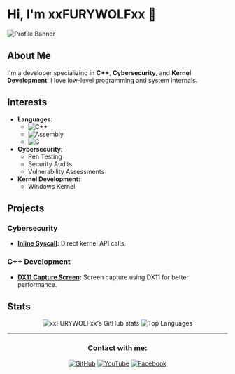 # Hi, I'm xxFURYWOLFxx 👋

![Profile Banner](https://ibb.co/bP1xpdH)

## About Me
I'm a developer specializing in **C++**, **Cybersecurity**, and **Kernel Development**. I love low-level programming and system internals.

## Interests
- **Languages:** 
  - ![C++](https://img.shields.io/badge/C++-00599C?style=flat-square&logo=c%2B%2B&logoColor=white)
  - ![Assembly](https://img.shields.io/badge/Assembly-525252?style=flat-square&logo=assembly&logoColor=white)
  - ![C](https://img.shields.io/badge/C-A8B9CC?style=flat-square&logo=c&logoColor=white)
- **Cybersecurity:** 
  - Pen Testing
  - Security Audits
  - Vulnerability Assessments
- **Kernel Development:** 
  - Windows Kernel

## Projects
### Cybersecurity
- **[Inline Syscall](https://github.com/xxFURYWOLFxx/inline_syscall):** Direct kernel API calls.

### C++ Development
- **[DX11 Capture Screen](https://github.com/xxFURYWOLFxx/DX11-Capture-screen):** Screen capture using DX11 for better performance.

## Stats
<div align="center">
  <img src="https://github-readme-stats.vercel.app/api?username=xxFURYWOLFxx&show_icons=true&theme=radical" alt="xxFURYWOLFxx's GitHub stats"/>
  <img src="https://github-readme-stats.vercel.app/api/top-langs/?username=xxFURYWOLFxx&layout=compact&langs_count=8&theme=radical" alt="Top Languages"/>
</div>

---

<div align="center">
  <h3>Contact with me:</h3>
  <a href="https://github.com/xxFURYWOLFxx"><img src="https://img.shields.io/badge/GitHub-100000?style=for-the-badge&logo=github&logoColor=white" alt="GitHub"></a>
  <a href="https://www.youtube.com/@FURYWOLF"><img src="https://img.shields.io/badge/YouTube-FF0000?style=for-the-badge&logo=youtube&logoColor=white" alt="YouTube"></a>
  <a href="https://www.facebook.com/abdulla.ranya.666"><img src="https://img.shields.io/badge/Facebook-1877F2?style=for-the-badge&logo=facebook&logoColor=white" alt="Facebook"></a>
</div>
